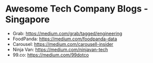 # Awesome Tech Company Blogs - Singapore

- Grab: https://medium.com/grab/tagged/engineering
- FoodPanda: https://medium.com/foodpanda-data
- Carousel: https://medium.com/carousell-insider
- Ninja Van: https://medium.com/ninjavan-tech
- 99.co: https://medium.com/99dotco